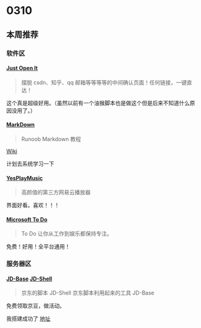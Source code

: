 # 0310

## 本周推荐

### 软件区

#### [Just Open It](https://github.com/elegantYU/just-open-it)

> 摆脱 csdn、知乎、qq 邮箱等等等等的中间确认页面！任何链接，一键直达！

这个真是超级好用。（虽然以前有一个油猴脚本也是做这个但是后来不知道什么原因没用了。）

#### [MarkDown](https://www.runoob.com/markdown/md-tutorial.html)

> Runoob Markdown 教程

[Wiki](https://zh.wikipedia.org/wiki/Markdown)

计划去系统学习一下

#### [YesPlayMusic](https://github.com/qier222/YesPlayMusic)

> 高颜值的第三方网易云播放器

界面好看。喜欢！！！

#### [Microsoft To Do](https://todo.microsoft.com/tasks/)

> To Do 让你从工作到娱乐都保持专注。

免费！好用！全平台通用！

### 服务器区

#### [JD-Base](https://github.com/dockere/jd-base) [JD-Shell](https://github.com/lan-tianxiang/jd_shell)

> 京东的脚本 JD-Shell 京东脚本利用起来的工具 JD-Base

免费领取京豆，做活动。

我搭建成功了 [地址](https://jd.diycat.top)

